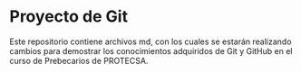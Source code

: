 # Proyecto de Git
Este repositorio contiene archivos md, con los cuales se estarán realizando cambios para demostrar los conocimientos adquiridos de Git y GitHub en el curso de Prebecarios de PROTECSA. 
